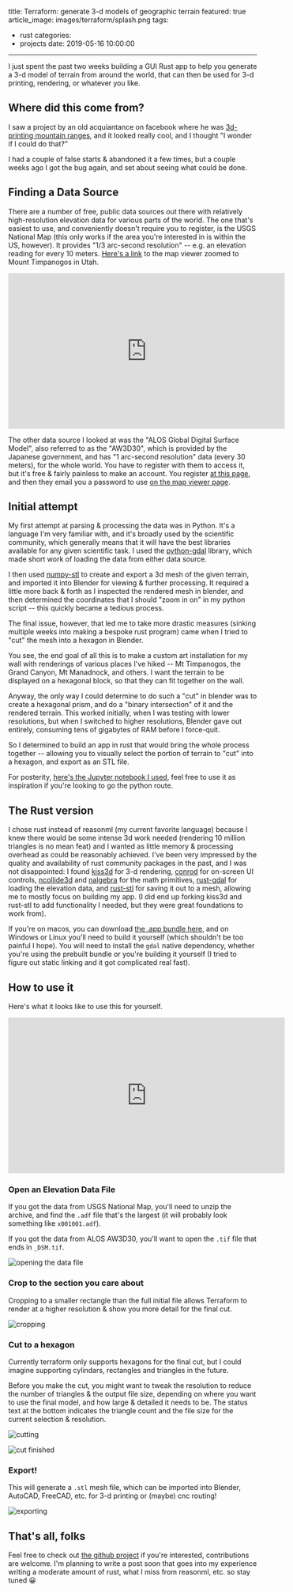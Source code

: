 title: Terraform: generate 3-d models of geographic terrain
featured: true
article_image: images/terraform/splash.png
tags:
  - rust
categories:
  - projects
date: 2019-05-16 10:00:00
---

I just spent the past two weeks building a GUI Rust app to help you generate a 3-d model of terrain from around the world, that can then be used for 3-d printing, rendering, or whatever you like.

<!-- more -->

## Where did this come from?

I saw a project by an old acquiantance on facebook where he was [3d-printing mountain ranges](https://www.facebook.com/Cartographed/), and it looked really cool, and I thought "I wonder if I could do that?"

I had a couple of false starts & abandoned it a few times, but a couple weeks ago I got the bug again, and set about seeing what could be done.

## Finding a Data Source

There are a number of free, public data sources out there with relatively high-resolution elevation data for various parts of the world. The one that's easiest to use, and conveniently doesn't require you to register, is the USGS National Map (this only works if the area you're interested in is within the US, however). It provides "1/3 arc-second resolution" -- e.g. an elevation reading for every 10 meters. [Here's a link](https://viewer.nationalmap.gov/basic/?basemap=b1&category=ned&q=&zoom=11&bbox=-111.99426681,40.14528109,-111.23003036,40.59204857&preview=&avail=&refpoly=) to the map viewer zoomed to Mount Timpanogos in Utah.

<iframe width="560" height="315" src="https://www.youtube.com/embed/cXmrv8sWsxg" frameborder="0" allow="accelerometer; autoplay; encrypted-media; gyroscope; picture-in-picture" allowfullscreen></iframe>

The other data source I looked at was the "ALOS Global Digital Surface Model", also referred to as the "AW3D30", which is provided by the Japanese government, and has "1 arc-second resolution" data (every 30 meters), for the whole world. You have to register with them to access it, but it's free & fairly painless to make an account. You register [at this page](https://www.eorc.jaxa.jp/ALOS/en/aw3d30/registration.htm), and then they email you a password to use [on the map viewer page](https://www.eorc.jaxa.jp/ALOS/en/aw3d30/data/index.htm).

## Initial attempt

My first attempt at parsing & processing the data was in Python. It's a language I'm very familiar with, and it's broadly used by the scientific community, which generally means that it will have the best libraries available for any given scientific task. I used the [python-gdal](https://pypi.org/project/GDAL/) library, which made short work of loading the data from either data source.

I then used [numpy-stl](https://pypi.org/project/numpy-stl/) to create and export a 3d mesh of the given terrain, and imported it into Blender for viewing & further processing. It required a little more back & forth as I inspected the rendered mesh in blender, and then determined the coordinates that I should "zoom in on" in my python script -- this quickly became a tedious process.

The final issue, however, that led me to take more drastic measures (sinking multiple weeks into making a bespoke rust program) came when I tried to "cut" the mesh into a hexagon in Blender. 

You see, the end goal of all this is to make a custom art installation for my wall with renderings of various places I've hiked -- Mt Timpanogos, the Grand Canyon, Mt Manadnock, and others. I want the terrain to be displayed on a hexagonal block, so that they can fit together on the wall.

Anyway, the only way I could determine to do such a "cut" in blender was to create a hexagonal prism, and do a "binary intersection" of it and the rendered terrain. This worked initially, when I was testing with lower resolutions, but when I switched to higher resolutions, Blender gave out entirely, consuming tens of gigabytes of RAM before I force-quit.

So I determined to build an app in rust that would bring the whole process together -- allowing you to visually select the portion of terrain to "cut" into a hexagon, and export as an STL file.

For posterity, [here's the Jupyter notebook I used](https://nbviewer.jupyter.org/github/jaredly/terraform/blob/fc5e427788da498b32c7ca648f546afdeffd15df/Python%20GIS.ipynb), feel free to use it as inspiration if you're looking to go the python route.

## The Rust version

I chose rust instead of reasonml (my current favorite language) because I knew there would be some intense 3d work needed (rendering 10 million triangles is no mean feat) and I wanted as little memory & processing overhead as could be reasonably achieved. I've been very impressed by the quality and availability of rust community packages in the past, and I was not disappointed: I found [kiss3d](https://github.com/sebcrozet/kiss3d) for 3-d rendering, [conrod](https://docs.rs/conrod/0.61.1/conrod/) for on-screen UI controls, [ncollide3d](https://ncollide.org/) and [nalgebra](https://nalgebra.org) for the math primitives, [rust-gdal](https://github.com/georust/gdal) for loading the elevation data, and [rust-stl](https://github.com/eholk/rust-stl) for saving it out to a mesh, allowing me to mostly focus on building my app. (I did end up forking kiss3d and rust-stl to add functionality I needed, but they were great foundations to work from).

If you're on macos, you can download [the .app bundle here](https://github.com/jaredly/terraform/releases/tag/1.0.0), and on Windows or Linux you'll need to build it yourself (which shouldn't be too painful I hope). You will need to install the `gdal` native dependency, whether you're using the prebuilt bundle or you're building it yourself (I tried to figure out static linking and it got complicated real fast).

## How to use it

Here's what it looks like to use this for yourself.

<iframe width="560" height="315" src="https://www.youtube.com/embed/7WnlRNaqinI" frameborder="0" allow="accelerometer; autoplay; encrypted-media; gyroscope; picture-in-picture" allowfullscreen></iframe>

### Open an Elevation Data File

If you got the data from USGS National Map, you'll need to unzip the archive, and find the `.adf` file that's the largest (it will probably look something like `x001001.adf`).

If you got the data from ALOS AW3D30, you'll want to open the `.tif` file that ends in `_DSM.tif`.

![opening the data file](/images/terraform/step_1.png)

### Crop to the section you care about

Cropping to a smaller rectangle than the full initial file allows Terraform to render at a higher resolution & show you more detail for the final cut.

![cropping](/images/terraform/step_2.png)

### Cut to a hexagon

Currently terraform only supports hexagons for the final cut, but I could imagine supporting cylindars, rectangles and triangles in the future.

Before you make the cut, you might want to tweak the resolution to reduce the number of triangles & the output  file size, depending on where you want to use the final model, and how large & detailed it needs to be. The status text at the bottom indicates the triangle count and the file size for the current selection & resolution.

![cutting](/images/terraform/step_3.png)

![cut finished](/images/terraform/step_4.png)

### Export!

This will generate a `.stl` mesh file, which can be imported into Blender, AutoCAD, FreeCAD, etc. for 3-d printing or (maybe) cnc routing!

![exporting](/images/terraform/step_5.png)

## That's all, folks

Feel free to check out [the github project](https://github.com/jaredly/terraform) if you're interested, contributions are welcome. I'm planning to write a post soon that goes into my experience writing a moderate amount of rust, what I miss from reasonml, etc. so stay tuned 😀
